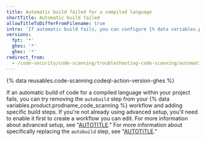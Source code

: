 ```yaml
---
title: Automatic build failed for a compiled language
shortTitle: Automatic build failed
allowTitleToDifferFromFilename: true
intro: 'If automatic build fails, you can configure {% data variables.product.prodname_code_scanning %} to use specific build steps for compiled languages.'
versions:
  fpt: '*'
  ghes: '*'
  ghec: '*'
redirect_from:
  - /code-security/code-scanning/troubleshooting-code-scanning/automatic-build-failed-for-a-compiled-language
---
```


{% data reusables.code-scanning.codeql-action-version-ghes %}

If an automatic build of code for a compiled language within your project fails, you can try removing the `autobuild` step from your {% data variables.product.prodname_code_scanning %} workflow and adding specific build steps. If you're not already using advanced setup, you'll need to enable it first to create a workflow you can edit. For more information about advanced setup, see "[AUTOTITLE](/code-security/code-scanning/creating-an-advanced-setup-for-code-scanning)." For more information about specifically replacing the `autobuild` step, see "[AUTOTITLE](/code-security/code-scanning/creating-an-advanced-setup-for-code-scanning/codeql-code-scanning-for-compiled-languages#adding-build-steps-for-a-compiled-language)."
